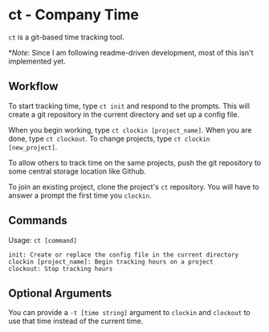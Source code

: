 ct - Company Time
=================

`ct` is a git-based time tracking tool.

**Note*: Since I am following readme-driven development, most of this isn't implemented yet.

Workflow
--------

To start tracking time, type `ct init` and respond to the prompts. This will create a git repository in the current directory and set up a config file.

When you begin working, type `ct clockin [project_name]`. When you are done, type `ct clockout`. To change projects, type `ct clockin [new_project]`.

To allow others to track time on the same projects, push the git repository to some central storage location like Github.

To join an existing project, clone the project's `ct` repository. You will have to answer a prompt the first time you `clockin`.

Commands
--------

Usage: `ct [command]`

    init: Create or replace the config file in the current directory
    clockin [project_name]: Begin tracking hours on a project
    clockout: Stop tracking hours

Optional Arguments
------------------

You can provide a `-t [time string]` argument to `clockin` and `clockout` to use that time instead of the current time.
